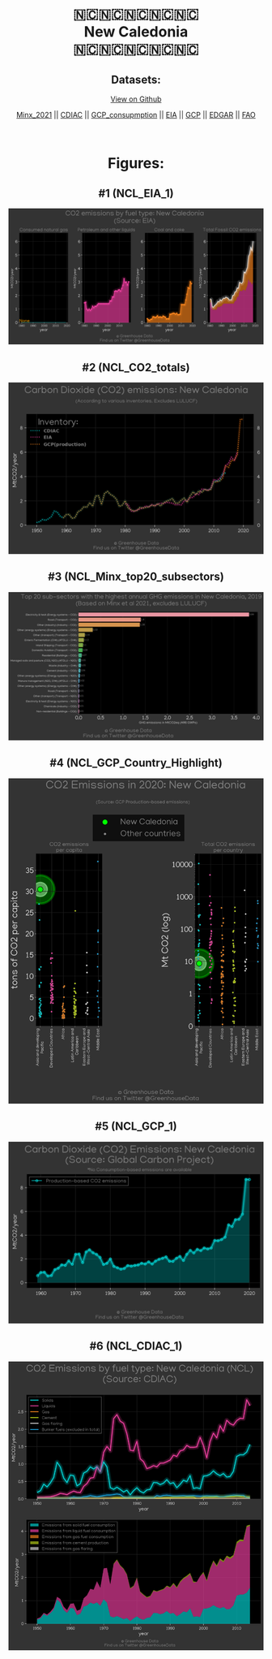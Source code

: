 
<center>
<h1 align="center">
🇳🇨🇳🇨🇳🇨🇳🇨🇳🇨
<br>
New Caledonia
<br>
🇳🇨🇳🇨🇳🇨🇳🇨🇳🇨
</h1>
<h2>Datasets:</h2>
<p><a href="https://github.com/dquintani/GreenhouseData/tree/master/country_data/NCL_New Caledonia/data">View on Github</a>
<br></p><p><a href="data/NCL_Minx_2021.csv">Minx_2021</a> || <a href="data/NCL_CDIAC.csv">CDIAC</a> || <a href="data/NCL_GCP_consupmption.csv">GCP_consupmption</a> || <a href="data/NCL_EIA.csv">EIA</a> || <a href="data/NCL_GCP.csv">GCP</a> || <a href="data/NCL_EDGAR.csv">EDGAR</a> || <a href="data/NCL_FAO.csv">FAO</a></p><p><br></p>
<h1>Figures:</h1><h2>#1 (NCL_EIA_1)</h2>
<p><img alt="" src="figures/NCL_EIA_1.png" /></p><h2>#2 (NCL_CO2_totals)</h2>
<p><img alt="" src="figures/NCL_CO2_totals.png" /></p><h2>#3 (NCL_Minx_top20_subsectors)</h2>
<p><img alt="" src="figures/NCL_Minx_top20_subsectors.png" /></p><h2>#4 (NCL_GCP_Country_Highlight)</h2>
<p><img alt="" src="figures/NCL_GCP_Country_Highlight.png" /></p><h2>#5 (NCL_GCP_1)</h2>
<p><img alt="" src="figures/NCL_GCP_1.png" /></p><h2>#6 (NCL_CDIAC_1)</h2>
<p><img alt="" src="figures/NCL_CDIAC_1.png" /></p>